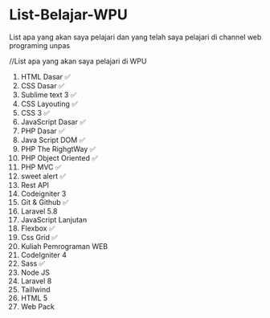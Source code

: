 # List-Belajar-WPU

List apa yang akan saya pelajari dan yang telah saya pelajari di channel web programing unpas

//List apa yang akan saya pelajari di WPU

1. HTML Dasar ✅
2. CSS Dasar ✅
3. Sublime text 3 ✅
4. CSS Layouting ✅
5. CSS 3 ✅
6. JavaScript Dasar ✅
7. PHP Dasar ✅
8. Java Script DOM ✅
9. PHP The RighgtWay ✅
10. PHP Object Oriented ✅
11. PHP MVC ✅
12. sweet alert ✅
13. Rest API
14. Codeigniter 3
15. Git & Github ✅
16. Laravel 5.8
17. JavaScript Lanjutan
18. Flexbox ✅
19. Css Grid ✅
20. Kuliah Pemrograman WEB
21. CodeIgniter 4
22. Sass ✅
23. Node JS
24. Laravel 8
25. Taillwind
26. HTML 5
27. Web Pack
